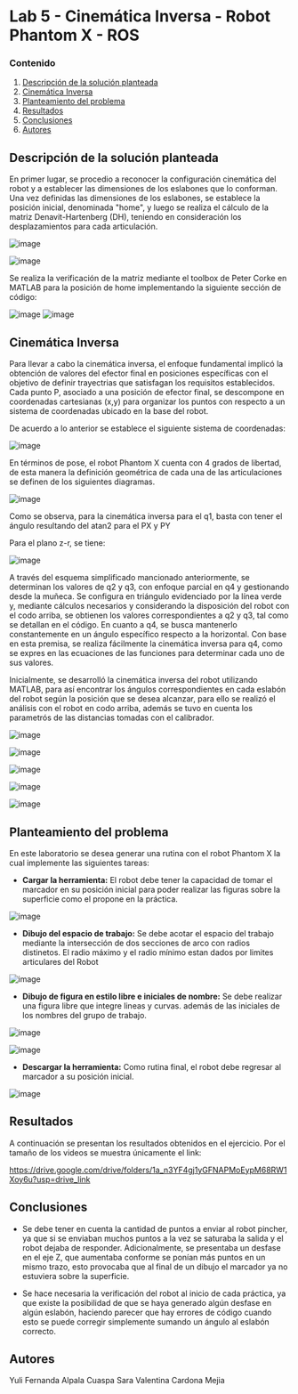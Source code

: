 # Lab 5 - Cinemática Inversa - Robot Phantom X - ROS

### Contenido

1. [Descripción de la solución planteada](#descripción-de-solución)
2. [Cinemática Inversa](#cinemática-inversa)
3. [Planteamiento del problema](#script-en-MatLab-snake)
4. [Resultados](#resultados)
5. [Conclusiones](#conclusiones-page_facing_up)
6. [Autores](#autores-blacknib)
   
## Descripción de la solución planteada
En primer lugar, se procedio a reconocer la configuración cinemática del robot y a establecer las dimensiones de los eslabones que lo conforman. Una vez definidas las dimensiones de los eslabones, se establece la posición inicial, denominada "home", y luego se realiza el cálculo de la matriz Denavit-Hartenberg (DH), teniendo en consideración los desplazamientos para cada articulación. 

![image](https://github.com/SaraC27/Laboratorios_Robotica/assets/49196938/330583dd-8733-4b4b-bea1-15692564723c)

![image](https://github.com/SaraC27/Laboratorios_Robotica/assets/49196938/24ee29b5-7e9f-4401-94b3-7003ba372b2c)

Se realiza la verificación de la matriz mediante el toolbox de Peter Corke en MATLAB para la posición de home implementando la siguiente sección de código: 

![image](https://github.com/SaraC27/Laboratorios_Robotica/assets/49196938/dd0a4920-d8df-4bd7-a2dd-a260e36f4f9b)
![image](https://github.com/SaraC27/Laboratorios_Robotica/assets/49196938/750e8e2c-8073-4370-a99e-30939b4c1ccc)


## Cinemática Inversa
Para llevar a cabo la cinemática inversa, el enfoque fundamental implicó la obtención de valores del efector final en posiciones específicas con el objetivo de definir trayectrias que satisfagan los requisitos establecidos. Cada punto P, asociado a una posición de efector final, se descompone en coordenadas cartesianas (x,y) para organizar los puntos con respecto a un sistema de coordenadas ubicado en la base del robot. 

De acuerdo a lo anterior se establece el siguiente sistema de coordenadas: 

![image](https://github.com/SaraC27/Laboratorios_Robotica/assets/49196938/4d219f2a-aa81-476c-a553-b107b13216ba)


En términos de pose, el robot Phantom X cuenta con 4 grados de libertad, de esta manera la definición geométrica de cada una de las articulaciones se definen de los siguientes diagramas. 

![image](https://github.com/SaraC27/Laboratorios_Robotica/assets/49196938/fb453617-4b59-43cf-a505-60491126eddc)

Como se observa, para la cinemática inversa para el q1, basta con tener el ángulo resultando del atan2 para el PX y PY

Para el plano z-r, se tiene: 

![image](https://github.com/SaraC27/Laboratorios_Robotica/assets/49196938/da602b12-79b9-4be3-aa23-ea33246c1dc0)

A través del esquema simplificado mancionado anteriormente, se determinan los valores de q2 y q3, con enfoque parcial en q4 y gestionando desde la muñeca. Se configura en triángulo evidenciado por la línea verde y, mediante cálculos necesarios y considerando la disposición del robot con el codo arriba, se obtienen los valores correspondientes a q2 y q3, tal como se detallan en el código. En cuanto a q4, se busca mantenerlo constantemente en un ángulo específico respecto a la horizontal. Con base en esta premisa, se realiza fácilmente la cinemática inversa para q4, como se expres en las ecuaciones de las funciones para determinar cada uno de sus valores. 

Inicialmente, se desarrolló la cinemática inversa del robot utilizando MATLAB, para así encontrar los ángulos correspondientes en cada eslabón del robot según la posición que se desea alcanzar, para ello se realizó el análisis con el robot en codo arriba, además se tuvo en cuenta los parametrós de las distancias tomadas con el calibrador. 

![image](https://github.com/SaraC27/Laboratorios_Robotica/assets/49196938/c930ddd9-e22f-4489-a56d-188cafaefd94)

![image](https://github.com/SaraC27/Laboratorios_Robotica/assets/49196938/8eb34778-abc7-47d1-87ef-debe6ec02074)

![image](https://github.com/SaraC27/Laboratorios_Robotica/assets/49196938/f03e06fb-0dd7-46f6-91db-dcea4a5fc29f)

![image](https://github.com/SaraC27/Laboratorios_Robotica/assets/49196938/f6a84092-581c-4160-b842-a04667be99be)

![image](https://github.com/SaraC27/Laboratorios_Robotica/assets/49196938/5d7501f5-2fbd-49f5-81f3-6b38fc8b8fc9)


## Planteamiento del problema
En este laboratorio se desea generar una rutina con el robot Phantom X la cual implemente las siguientes tareas: 

 - **Cargar la herramienta:**
   El robot debe tener la capacidad de tomar el marcador en su posición inicial para poder realizar las figuras sobre la superficie como el propone en la práctica. 

![image](https://github.com/SaraC27/Laboratorios_Robotica/assets/49196938/40b87556-652f-4938-9d19-5811263c6dba)

 - **Dibujo del espacio de trabajo:**
   Se debe acotar el espacio del trabajo mediante la intersección de dos secciones de arco con radios distinetos. El radio máximo y el radio mínimo estan dados por limites articulares del Robot

![image](https://github.com/SaraC27/Laboratorios_Robotica/assets/49196938/d55dcb52-7a19-4293-a1c8-44dee607a8d0)

 - **Dibujo de figura en estilo libre e iniciales de nombre:**
   Se debe realizar una figura libre que integre lineas y curvas. además de las iniciales de los nombres del grupo de trabajo.

![image](https://github.com/SaraC27/Laboratorios_Robotica/assets/49196938/52d4bf0c-1aef-4b27-94a2-d55acaa51f61)

![image](https://github.com/SaraC27/Laboratorios_Robotica/assets/49196938/51d077ec-99d9-49cb-8f61-35f0c7d19650)

 - **Descargar la herramienta:**
   Como rutina final, el robot debe regresar al marcador a su posición inicial. 

![image](https://github.com/SaraC27/Laboratorios_Robotica/assets/49196938/4231ef73-5733-432c-a969-8e81d75ab870)



## Resultados

A continuación se presentan los resultados obtenidos en el ejercicio. Por el tamaño de los videos se muestra únicamente el link:

https://drive.google.com/drive/folders/1a_n3YF4gj1yGFNAPMoEypM68RW1Xoy6u?usp=drive_link

## Conclusiones
- Se debe tener en cuenta la cantidad de puntos a enviar al robot pincher, ya que si se enviaban muchos puntos a la vez se saturaba la salida y el robot dejaba de responder. Adicionalmente, se presentaba un desfase en el eje Z, que aumentaba conforme se ponían más puntos en un mismo trazo, esto provocaba que al final de un dibujo el marcador ya no estuviera sobre la superficie.

- Se hace necesaria la verificación del robot al inicio de cada práctica, ya que existe la posibilidad de que se haya generado algún desfase en algún eslabón, haciendo parecer que hay errores de código cuando esto se puede corregir simplemente sumando un ángulo al eslabón correcto.

## Autores

Yuli Fernanda Alpala Cuaspa
Sara Valentina Cardona Mejia

